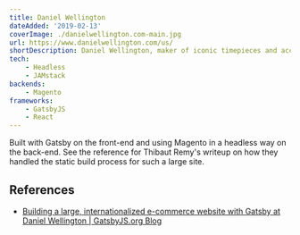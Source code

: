 ```yaml
---
title: Daniel Wellington
dateAdded: '2019-02-13'
coverImage: ./danielwellington.com-main.jpg
url: https://www.danielwellington.com/us/
shortDescription: Daniel Wellington, maker of iconic timepieces and accessories, worn on all occasions by men and women all over the world.
tech:
    - Headless
    - JAMstack
backends:
    - Magento
frameworks:
    - GatsbyJS
    - React
---
```


Built with Gatsby on the front-end and using Magento in a headless way on the back-end.  See the reference for Thibaut Remy's writeup on how they handled the static build process for such a large site.

## References

* [Building a large, internationalized e-commerce website with Gatsby at Daniel Wellington | GatsbyJS.org Blog](https://www.gatsbyjs.org/blog/2019-01-28-building-a-large-ecommerce-website-with-gatsby-at-daniel-wellington/)
